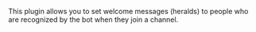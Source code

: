 This plugin allows you to set welcome messages (heralds) to people who are recognized by the bot
when they join a channel.
